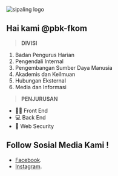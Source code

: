 ![sipaling logo](https://raw.githubusercontent.com/aceptriana/websec/main/logo-pbk.png)
## Hai kami @pbk-fkom
>**DIVISI**
1. Badan Pengurus Harian
2. Pengendali Internal
3. Pengembangan Sumber Daya Manusia
4. Akademis dan Keilmuan
5. Hubungan Eksternal
6. Media dan Informasi

>**PENJURUSAN**

- 👨‍💻 Front End
- 💻 Back End
- 🔐 Web Security 

## Follow Sosial Media Kami !
- [Facebook](https://facebook.com/pbk.fkom.uniku/).
- [Instagram](https://instagram.com/pbkfkom_official/).

<!---
pbk-fkom/pbk-fkom is a ✨ special ✨ repository because its `README.md` (this file) appears on your GitHub profile.
You can click the Preview link to take a look at your changes.
--->
